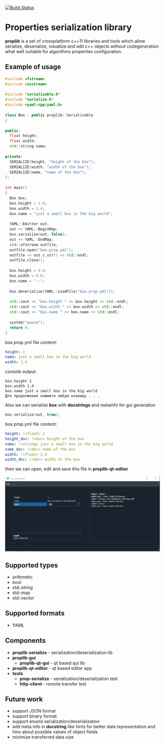 [![Build Status](https://travis-ci.org/Lishen1/proplib.svg?branch=ci)](https://travis-ci.org/Lishen1/proplib)
# Properties serialization library
**proplib** is a set of crossplatform c++11 libraries and tools which allow serialize, deserialize, visualize and edit c++ objects without codegeneration what well suitable for algorithms  properties configuration.

## Example of usage

```cpp
#include <fstream>
#include <iostream>

#include "serializable.h"
#include "serialize.h"
#include <yaml-cpp/yaml.h>

class Box : public proplib::Serializable
{

public:
  float height;
  float width;
  std::string name;

private:
  SERIALIZE(height, "height of the box");
  SERIALIZE(width, "width of the box");
  SERIALIZE(name, "name of the box");
};

int main()
{
  Box box; 
  box.height = 1.0;
  box.width = 1.4;
  box.name = "just a small box in the big world";

  YAML::Emitter out;
  out << YAML::BeginMap;
  box.serialize(out, false);
  out << YAML::EndMap;
  std::ofstream outfile;
  outfile.open("box.prop.yml");
  outfile << out.c_str() << std::endl;
  outfile.close();

  box.height = 0.0;
  box.width = 0.0;
  box.name = "--";

  box.deserialize(YAML::LoadFile("box.prop.yml"));

  std::cout << "box.height " << box.height << std::endl;
  std::cout << "box.width " << box.width << std::endl;
  std::cout << "box.name " << box.name << std::endl;

  system("pause");
  return 0;
}
```
box.prop.yml file content:
``` yaml
height: 1
name: just a small box in the big world
width: 1.4
```

console output:
```
box.height 1
box.width 1.4
box.name just a small box in the big world
Для продолжения нажмите любую клавишу . . .
```
Also we can serialize **box** with **docstrings** and metainfo for gui generation

```cpp
box.serialize(out, true);
```

box.prop.yml file content:
``` yaml
height: !<float> 1
height_doc: !<doc> height of the box
name: !<string> just a small box in the big world
name_doc: !<doc> name of the box
width: !<float> 1.4
width_doc: !<doc> width of the box
```
then we can open, edit and save this file in **proplib-qt-editor**

![alt text](img/editor.png "proplib-qt-editor")

## Supported types
- arithmetic
- bool
- std::string 
- std::map
- std::vector

## Supported formats
- YAML

## Components
- **proplib-serialize** - serialization/deserialization lib
- **proplib-gui**
  - **proplib-qt-gui**  - qt based qui lib
- **proplib-qt-editor** -  qt based editor app
- **tests**
  - **prop-serialize** - serialization/deserialization test
  - **http-client** - remote transfer test

## Future work
- support JSON format
- support binary format
- support enums serialization/deserialization
- add meta info in **docstring** like hints for better data representation and hins about possible values of object fields
- minimize transferred data size


